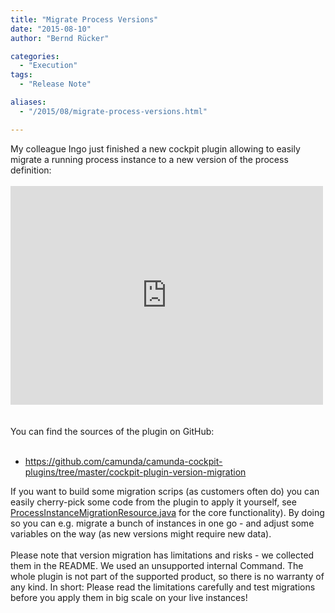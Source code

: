 ```yaml
---
title: "Migrate Process Versions"
date: "2015-08-10"
author: "Bernd Rücker"

categories:
  - "Execution"
tags: 
  - "Release Note"

aliases:
  - "/2015/08/migrate-process-versions.html"

---
```


<div>
My colleague Ingo just finished a new cockpit plugin allowing to easily migrate a running process instance to a new version of the process definition:<br />
<br />
<iframe allowfullscreen="" frameborder="0" height="350" mozallowfullscreen="" src="https://player.vimeo.com/video/135853242" webkitallowfullscreen="" width="500"></iframe> <br />
<br />
<a name='more'></a><br />
You can find the sources of the plugin on GitHub:<br />
<br />
<ul>
<li><a href="https://github.com/camunda/camunda-cockpit-plugins/tree/master/cockpit-plugin-version-migration">https://github.com/camunda/camunda-cockpit-plugins/tree/master/cockpit-plugin-version-migration</a>&nbsp;</li>
</ul>
<div>
If you want to build some migration scrips (as customers often do) you can easily cherry-pick some code from the plugin to apply it yourself, see <a href="https://github.com/camunda/camunda-cockpit-plugins/blob/master/cockpit-plugin-version-migration/src/main/java/com/camunda/consulting/cockpitPluginVersionMigration/resources/ProcessInstanceMigrationResource.java#L42">ProcessInstanceMigrationResource.java</a> for the core functionality). By doing so you can e.g. migrate a bunch of instances in one go - and adjust some variables on the way (as new versions might require new data).&nbsp;</div>
<div>
<br /></div>
<div>
Please note that version migration has limitations and risks - we collected them in the README. We used an unsupported internal Command. The whole plugin is not part of the supported product, so there is no warranty of any kind. In short: Please read the limitations carefully and test migrations before you apply them in big scale on your live instances!</div>
<div>
<br /></div>
<div>
<br /></div>

</div>